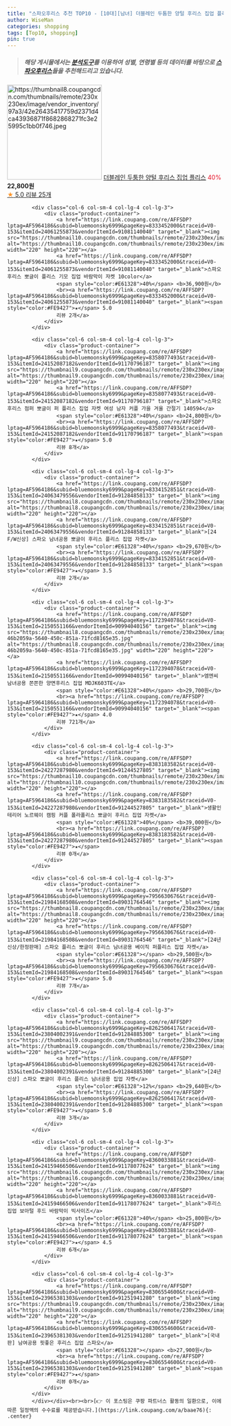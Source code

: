 ```yaml
---
title: "스파오후리스 추천 TOP10 - [10대][남녀] 더블레인 두툼한 양털 후리스 집업 플리스"
author: WiseMan
categories: shopping
tags: [Top10, shopping]
pin: true
---
```


> ##### 해당 게시물에서는 [**분석도구**](https://itemscout.io/)를 이용하여 **성별**, **연령별** 등의 데이터를 바탕으로 [**스파오후리스**](https://link.coupang.com/a/baae76)들을 추천해드리고 있습니다.
<div class="container"><div class="row">
            <div class="col-6 col-sm-4 col-lg-4 col-lg-3">
                <div class="product-container">
                    <a href="https://link.coupang.com/re/AFFSDP?lptag=AF5964186&subid=bluemoonsky6999&pageKey=8367448569&traceid=V0-153&itemId=24177129745&vendorItemId=91195072914" target="_blank"><img src="https://thumbnail8.coupangcdn.com/thumbnails/remote/230x230ex/image/vendor_inventory/97a3/42e26435417759d2371d4ca43936871f8682868271fc3e25995c1bb0f746.jpeg" alt="https://thumbnail8.coupangcdn.com/thumbnails/remote/230x230ex/image/vendor_inventory/97a3/42e26435417759d2371d4ca43936871f8682868271fc3e25995c1bb0f746.jpeg" width="220" height="220"></a>
                    <a href="https://link.coupang.com/re/AFFSDP?lptag=AF5964186&subid=bluemoonsky6999&pageKey=8367448569&traceid=V0-153&itemId=24177129745&vendorItemId=91195072914" target="_blank">더블레인 두툼한 양털 후리스 집업 플리스</a>
                    <span style="color:#E61328">40%</span> <b>22,800원</b>
                    <br><a href="https://link.coupang.com/re/AFFSDP?lptag=AF5964186&subid=bluemoonsky6999&pageKey=8367448569&traceid=V0-153&itemId=24177129745&vendorItemId=91195072914" target="_blank"><span style="color:#FE9427">★</span> 5.0
                    리뷰 25개</a>
                </div>
            </div>
            
            <div class="col-6 col-sm-4 col-lg-4 col-lg-3">
                <div class="product-container">
                    <a href="https://link.coupang.com/re/AFFSDP?lptag=AF5964186&subid=bluemoonsky6999&pageKey=8333452000&traceid=V0-153&itemId=24061255873&vendorItemId=91081140040" target="_blank"><img src="https://thumbnail10.coupangcdn.com/thumbnails/remote/230x230ex/image/vendor_inventory/30bd/911389afcafb2db02e5fc739c975b986b7333e7a8be5b245e57fa6fdfb88.png" alt="https://thumbnail10.coupangcdn.com/thumbnails/remote/230x230ex/image/vendor_inventory/30bd/911389afcafb2db02e5fc739c975b986b7333e7a8be5b245e57fa6fdfb88.png" width="220" height="220"></a>
                    <a href="https://link.coupang.com/re/AFFSDP?lptag=AF5964186&subid=bluemoonsky6999&pageKey=8333452000&traceid=V0-153&itemId=24061255873&vendorItemId=91081140040" target="_blank">스파오 후리스 뽀글이 플리스 기모 집업 바람막이 자켓 10color</a>
                    <span style="color:#E61328">40%</span> <b>36,900원</b>
                    <br><a href="https://link.coupang.com/re/AFFSDP?lptag=AF5964186&subid=bluemoonsky6999&pageKey=8333452000&traceid=V0-153&itemId=24061255873&vendorItemId=91081140040" target="_blank"><span style="color:#FE9427">★</span> 5.0
                    리뷰 2개</a>
                </div>
            </div>
            
            <div class="col-6 col-sm-4 col-lg-4 col-lg-3">
                <div class="product-container">
                    <a href="https://link.coupang.com/re/AFFSDP?lptag=AF5964186&subid=bluemoonsky6999&pageKey=8358077493&traceid=V0-153&itemId=24152087182&vendorItemId=91170796187" target="_blank"><img src="https://thumbnail9.coupangcdn.com/thumbnails/remote/230x230ex/image/vendor_inventory/6667/eaea052f2618d5f3c5d329b85c6a822f824d9d85cb56fe4b85cf9dc477bd.png" alt="https://thumbnail9.coupangcdn.com/thumbnails/remote/230x230ex/image/vendor_inventory/6667/eaea052f2618d5f3c5d329b85c6a822f824d9d85cb56fe4b85cf9dc477bd.png" width="220" height="220"></a>
                    <a href="https://link.coupang.com/re/AFFSDP?lptag=AF5964186&subid=bluemoonsky6999&pageKey=8358077493&traceid=V0-153&itemId=24152087182&vendorItemId=91170796187" target="_blank">스파오 후리스 점퍼 뽀글이 퍼 플리스 집업 자켓 여성 남자 커플 가을 겨울 간절기 140594</a>
                    <span style="color:#E61328">40%</span> <b>24,800원</b>
                    <br><a href="https://link.coupang.com/re/AFFSDP?lptag=AF5964186&subid=bluemoonsky6999&pageKey=8358077493&traceid=V0-153&itemId=24152087182&vendorItemId=91170796187" target="_blank"><span style="color:#FE9427">★</span> 5.0
                    리뷰 8개</a>
                </div>
            </div>
            
            <div class="col-6 col-sm-4 col-lg-4 col-lg-3">
                <div class="product-container">
                    <a href="https://link.coupang.com/re/AFFSDP?lptag=AF5964186&subid=bluemoonsky6999&pageKey=8334152851&traceid=V0-153&itemId=24063479556&vendorItemId=91284858133" target="_blank"><img src="https://thumbnail8.coupangcdn.com/thumbnails/remote/230x230ex/image/vendor_inventory/945b/25621fa8bb2f350ffdf47b8e28355157d0aee518983ed61559087c226258.jpg" alt="https://thumbnail8.coupangcdn.com/thumbnails/remote/230x230ex/image/vendor_inventory/945b/25621fa8bb2f350ffdf47b8e28355157d0aee518983ed61559087c226258.jpg" width="220" height="220"></a>
                    <a href="https://link.coupang.com/re/AFFSDP?lptag=AF5964186&subid=bluemoonsky6999&pageKey=8334152851&traceid=V0-153&itemId=24063479556&vendorItemId=91284858133" target="_blank">[24 F/W신상] 스파오 남녀공용 뽀글이 후리스 플리스 집업 자켓</a>
                    <span style="color:#E61328">40%</span> <b>29,670원</b>
                    <br><a href="https://link.coupang.com/re/AFFSDP?lptag=AF5964186&subid=bluemoonsky6999&pageKey=8334152851&traceid=V0-153&itemId=24063479556&vendorItemId=91284858133" target="_blank"><span style="color:#FE9427">★</span> 3.5
                    리뷰 2개</a>
                </div>
            </div>
            
            <div class="col-6 col-sm-4 col-lg-4 col-lg-3">
                <div class="product-container">
                    <a href="https://link.coupang.com/re/AFFSDP?lptag=AF5964186&subid=bluemoonsky6999&pageKey=1172394078&traceid=V0-153&itemId=2150551166&vendorItemId=90994040156" target="_blank"><img src="https://thumbnail8.coupangcdn.com/thumbnails/remote/230x230ex/image/retail/images/697589621880577-46b2059a-5640-450c-851a-71fcd8165e35.jpg" alt="https://thumbnail8.coupangcdn.com/thumbnails/remote/230x230ex/image/retail/images/697589621880577-46b2059a-5640-450c-851a-71fcd8165e35.jpg" width="220" height="220"></a>
                    <a href="https://link.coupang.com/re/AFFSDP?lptag=AF5964186&subid=bluemoonsky6999&pageKey=1172394078&traceid=V0-153&itemId=2150551166&vendorItemId=90994040156" target="_blank">엠엔씨 남녀공용 쫀쫀한 양면후리스 집업 MDJK603TE</a>
                    <span style="color:#E61328">40%</span> <b>29,700원</b>
                    <br><a href="https://link.coupang.com/re/AFFSDP?lptag=AF5964186&subid=bluemoonsky6999&pageKey=1172394078&traceid=V0-153&itemId=2150551166&vendorItemId=90994040156" target="_blank"><span style="color:#FE9427">★</span> 4.0
                    리뷰 721개</a>
                </div>
            </div>
            
            <div class="col-6 col-sm-4 col-lg-4 col-lg-3">
                <div class="product-container">
                    <a href="https://link.coupang.com/re/AFFSDP?lptag=AF5964186&subid=bluemoonsky6999&pageKey=8383183582&traceid=V0-153&itemId=24227287980&vendorItemId=91244527805" target="_blank"><img src="https://thumbnail10.coupangcdn.com/thumbnails/remote/230x230ex/image/vendor_inventory/83b8/2aa97c255bc8a1ae05a0c6e613c333c784115bdfafccc9116772b1f4dda8.jpeg" alt="https://thumbnail10.coupangcdn.com/thumbnails/remote/230x230ex/image/vendor_inventory/83b8/2aa97c255bc8a1ae05a0c6e613c333c784115bdfafccc9116772b1f4dda8.jpeg" width="220" height="220"></a>
                    <a href="https://link.coupang.com/re/AFFSDP?lptag=AF5964186&subid=bluemoonsky6999&pageKey=8383183582&traceid=V0-153&itemId=24227287980&vendorItemId=91244527805" target="_blank">생활인테리어 노르웨이 캠핑 커플 폴라폴리스 뽀글이 후리스 집업 자켓</a>
                    <span style="color:#E61328">40%</span> <b>39,000원</b>
                    <br><a href="https://link.coupang.com/re/AFFSDP?lptag=AF5964186&subid=bluemoonsky6999&pageKey=8383183582&traceid=V0-153&itemId=24227287980&vendorItemId=91244527805" target="_blank"><span style="color:#FE9427">★</span> 
                    리뷰 0개</a>
                </div>
            </div>
            
            <div class="col-6 col-sm-4 col-lg-4 col-lg-3">
                <div class="product-container">
                    <a href="https://link.coupang.com/re/AFFSDP?lptag=AF5964186&subid=bluemoonsky6999&pageKey=7956630676&traceid=V0-153&itemId=21984168508&vendorItemId=89031764546" target="_blank"><img src="https://thumbnail8.coupangcdn.com/thumbnails/remote/230x230ex/image/vendor_inventory/8072/5b8e0cebeb41def6b11848cf74d506a517c3d8854a61e0d842f227be30ce.jpg" alt="https://thumbnail8.coupangcdn.com/thumbnails/remote/230x230ex/image/vendor_inventory/8072/5b8e0cebeb41def6b11848cf74d506a517c3d8854a61e0d842f227be30ce.jpg" width="220" height="220"></a>
                    <a href="https://link.coupang.com/re/AFFSDP?lptag=AF5964186&subid=bluemoonsky6999&pageKey=7956630676&traceid=V0-153&itemId=21984168508&vendorItemId=89031764546" target="_blank">[24년신상/한정판매] 스파오 플리스 뽀글이 후리스 남녀공용 베이직 퍼플리스 집업 자켓</a>
                    <span style="color:#E61328"></span> <b>29,500원</b>
                    <br><a href="https://link.coupang.com/re/AFFSDP?lptag=AF5964186&subid=bluemoonsky6999&pageKey=7956630676&traceid=V0-153&itemId=21984168508&vendorItemId=89031764546" target="_blank"><span style="color:#FE9427">★</span> 5.0
                    리뷰 7개</a>
                </div>
            </div>
            
            <div class="col-6 col-sm-4 col-lg-4 col-lg-3">
                <div class="product-container">
                    <a href="https://link.coupang.com/re/AFFSDP?lptag=AF5964186&subid=bluemoonsky6999&pageKey=8262506417&traceid=V0-153&itemId=23804002391&vendorItemId=91284885300" target="_blank"><img src="https://thumbnail9.coupangcdn.com/thumbnails/remote/230x230ex/image/vendor_inventory/be07/5f44ad3d2bb692239587de19ca9be8858fa47e55e769c1d48ed5942d7752.jpg" alt="https://thumbnail9.coupangcdn.com/thumbnails/remote/230x230ex/image/vendor_inventory/be07/5f44ad3d2bb692239587de19ca9be8858fa47e55e769c1d48ed5942d7752.jpg" width="220" height="220"></a>
                    <a href="https://link.coupang.com/re/AFFSDP?lptag=AF5964186&subid=bluemoonsky6999&pageKey=8262506417&traceid=V0-153&itemId=23804002391&vendorItemId=91284885300" target="_blank">[24년신상] 스파오 뽀글이 후리스 플리스 남녀공용 집업 자켓</a>
                    <span style="color:#E61328">12%</span> <b>29,640원</b>
                    <br><a href="https://link.coupang.com/re/AFFSDP?lptag=AF5964186&subid=bluemoonsky6999&pageKey=8262506417&traceid=V0-153&itemId=23804002391&vendorItemId=91284885300" target="_blank"><span style="color:#FE9427">★</span> 5.0
                    리뷰 3개</a>
                </div>
            </div>
            
            <div class="col-6 col-sm-4 col-lg-4 col-lg-3">
                <div class="product-container">
                    <a href="https://link.coupang.com/re/AFFSDP?lptag=AF5964186&subid=bluemoonsky6999&pageKey=8360033881&traceid=V0-153&itemId=24159466506&vendorItemId=91178077624" target="_blank"><img src="https://thumbnail6.coupangcdn.com/thumbnails/remote/230x230ex/image/vendor_inventory/58b0/6af8bbae597adfda478af08e7e155ace274ba5ef9515b074d8b36485cec2.jpg" alt="https://thumbnail6.coupangcdn.com/thumbnails/remote/230x230ex/image/vendor_inventory/58b0/6af8bbae597adfda478af08e7e155ace274ba5ef9515b074d8b36485cec2.jpg" width="220" height="220"></a>
                    <a href="https://link.coupang.com/re/AFFSDP?lptag=AF5964186&subid=bluemoonsky6999&pageKey=8360033881&traceid=V0-153&itemId=24159466506&vendorItemId=91178077624" target="_blank">후리스 집업 보아털 후드 바람막이 빅사이즈</a>
                    <span style="color:#E61328">40%</span> <b>25,800원</b>
                    <br><a href="https://link.coupang.com/re/AFFSDP?lptag=AF5964186&subid=bluemoonsky6999&pageKey=8360033881&traceid=V0-153&itemId=24159466506&vendorItemId=91178077624" target="_blank"><span style="color:#FE9427">★</span> 4.5
                    리뷰 6개</a>
                </div>
            </div>
            
            <div class="col-6 col-sm-4 col-lg-4 col-lg-3">
                <div class="product-container">
                    <a href="https://link.coupang.com/re/AFFSDP?lptag=AF5964186&subid=bluemoonsky6999&pageKey=8306554600&traceid=V0-153&itemId=23965381303&vendorItemId=91251941280" target="_blank"><img src="https://thumbnail9.coupangcdn.com/thumbnails/remote/230x230ex/image/vendor_inventory/e014/5059f960330133bcd06e940d97c4d81c29dbdc1ed8ab80f64d7531548a60.JPG" alt="https://thumbnail9.coupangcdn.com/thumbnails/remote/230x230ex/image/vendor_inventory/e014/5059f960330133bcd06e940d97c4d81c29dbdc1ed8ab80f64d7531548a60.JPG" width="220" height="220"></a>
                    <a href="https://link.coupang.com/re/AFFSDP?lptag=AF5964186&subid=bluemoonsky6999&pageKey=8306554600&traceid=V0-153&itemId=23965381303&vendorItemId=91251941280" target="_blank">[국내판] 남여공용 핏좋은 후리스 집업 스파오</a>
                    <span style="color:#E61328"></span> <b>27,900원</b>
                    <br><a href="https://link.coupang.com/re/AFFSDP?lptag=AF5964186&subid=bluemoonsky6999&pageKey=8306554600&traceid=V0-153&itemId=23965381303&vendorItemId=91251941280" target="_blank"><span style="color:#FE9427">★</span> 
                    리뷰 0개</a>
                </div>
            </div>
            </div></div><br><br>[👉 이 포스팅은 쿠팡 파트너스 활동의 일환으로, 이에 따른 일정액의 수수료를 제공받습니다.](https://link.coupang.com/a/baae76){: .center}